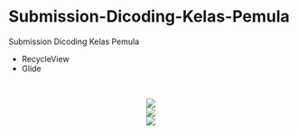 # Submission-Dicoding-Kelas-Pemula
Submission Dicoding Kelas Pemula

- RecycleView
- Glide

<br />
<p align="center">
  <img src="https://user-images.githubusercontent.com/33971466/66691592-c89bae80-ecc1-11e9-9750-2c2234a4cc44.png"> <br />
  <img src="https://user-images.githubusercontent.com/33971466/66691664-1dd7c000-ecc2-11e9-991c-4cb8ef78753f.png"> <br />
  <img src="https://user-images.githubusercontent.com/33971466/66691681-4069d900-ecc2-11e9-8c94-5026449e4138.png"> <br />
</p>
